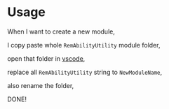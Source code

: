 # Usage

When I want to create a new module,

I copy paste whole `RemAbilityUtility` module folder,

open that folder in [vscode](https://code.visualstudio.com/),

replace all `RemAbilityUtility` string to `NewModuleName`,

also rename the folder,

DONE!
